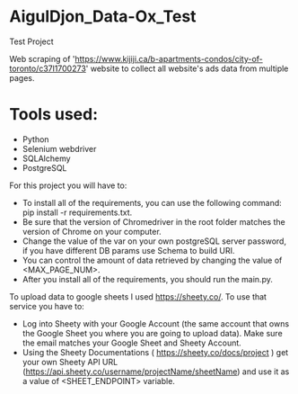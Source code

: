 # AigulDjon_Data-Ox_Test
Test Project

Web scraping of 'https://www.kijiji.ca/b-apartments-condos/city-of-toronto/c37l1700273' website
to collect all website's ads data from multiple pages.

# Tools used:
- Python
- Selenium webdriver
- SQLAlchemy
- PostgreSQL

For this project you will have to:

- To install all of the requirements, you can use the following command: pip install -r requirements.txt.
- Be sure that the version of Chromedriver in the root folder matches the version of Chrome on your computer. 
- Change the value of the <PASSWORD> var on your own postgreSQL server password, if you have different DB params use Schema to build URI.
- You can control the amount of data retrieved by changing the value of <MAX_PAGE_NUM>.
- After you install all of the requirements, you should run the main.py.

To upload data to google sheets I used https://sheety.co/. To use that service you have to:

- Log into Sheety with your Google Account (the same account that owns the Google Sheet you where you are going to upload data). Make sure the email matches your Google Sheet and Sheety Account.
- Using the Sheety Documentations ( https://sheety.co/docs/project ) get your own Sheety API URL (https://api.sheety.co/username/projectName/sheetName) and use it as a value of <SHEET_ENDPOINT> variable.




